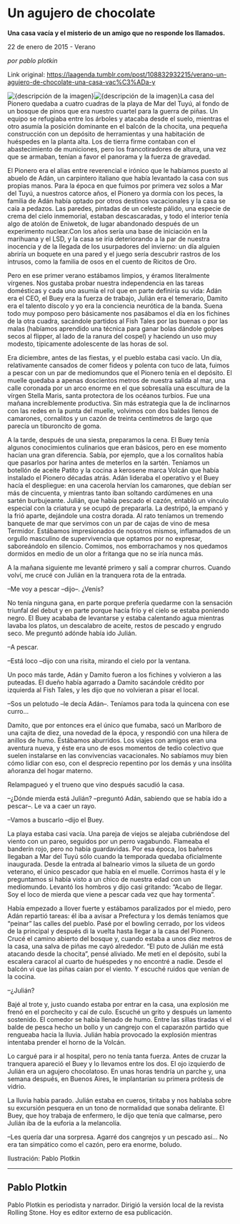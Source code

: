 # Un agujero de chocolate

**Una casa vacía y el misterio de un amigo que no responde los llamados.**

22 de enero de 2015 - Verano

_por pablo plotkin_

Link original: https://laagenda.tumblr.com/post/108832932215/verano-un-agujero-de-chocolate-una-casa-vac%C3%ADa-y

![{descripción de la imagen}](https://64.media.tumblr.com/66099e78ac7605f3eae4b502bee4f105/tumblr_inline_pjzp3cLKHG1t6q87u_500.jpg)![{descripción de la imagen}](https://64.media.tumblr.com/66099e78ac7605f3eae4b502bee4f105/tumblr_inline_pjzp3cLKHG1t6q87u_500.jpg)La casa del Pionero quedaba a cuatro cuadras de la playa de Mar del Tuyú, al fondo de un bosque de pinos que era nuestro cuartel para la guerra de piñas. Un equipo se refugiaba entre los árboles y atacaba desde el suelo, mientras el otro asumía la posición dominante en el balcón de la chocita, una pequeña construcción con un depósito de herramientas y una habitación de huéspedes en la planta alta. Los de tierra firme contaban con el abastecimiento de municiones, pero los francotiradores de altura, una vez que se armaban, tenían a favor el panorama y la fuerza de gravedad.

El Pionero era el alias entre reverencial e irónico que le habíamos puesto al abuelo de Adán, un carpintero italiano que había levantado la casa con sus propias manos. Para la época en que fuimos por primera vez solos a Mar del Tuyú, a nuestros catorce años, el Pionero ya dormía con los peces, la familia de Adán había optado por otros destinos vacacionales y la casa se caía a pedazos. Las paredes, pintadas de un celeste pálido, una especie de crema del cielo inmemorial, estaban descascaradas, y todo el interior tenía algo de atolón de Eniwetok, de lugar abandonado después de un experimento nuclear.Con los años sería una base de iniciación en la marihuana y el LSD, y la casa se iría deteriorando a la par de nuestra inocencia y de la llegada de los usurpadores del invierno: un día alguien abriría un boquete en una pared y el juego sería descubrir rastros de los intrusos, como la familia de osos en el cuento de Ricitos de Oro.

Pero en ese primer verano estábamos limpios, y éramos literalmente vírgenes. Nos gustaba probar nuestra independencia en las tareas domésticas y cada uno asumía el rol que en parte definiría su vida: Adán era el CEO, el Buey era la fuerza de trabajo, Julián era el temerario, Damito era el talento díscolo y yo era la conciencia neurótica de la banda. Suena todo muy pomposo pero básicamente nos pasábamos el día en los fichines de la otra cuadra, sacándole partidos al Fish Tales por las buenas o por las malas (habíamos aprendido una técnica para ganar bolas dándole golpes secos al flipper, al lado de la ranura del cospel) y haciendo un uso muy modesto, típicamente adolescente de las horas de sol.

Era diciembre, antes de las fiestas, y el pueblo estaba casi vacío. Un día, relativamente cansados de comer fideos y polenta con tuco de lata, fuimos a pescar con un par de mediomundos que el Pionero tenía en el depósito. El muelle quedaba a apenas doscientos metros de nuestra salida al mar, una calle coronada por un arco enorme en el que sobresalía una escultura de la vírgen Stella Maris, santa protectora de los océanos turbios. Fue una mañana increíblemente productiva. Sin más estrategia que la de inclinarnos con las redes en la punta del muelle, volvimos con dos baldes llenos de camarones, cornalitos y un cazón de treinta centímetros de largo que parecía un tiburoncito de goma.

A la tarde, después de una siesta, preparamos la cena. El Buey tenía algunos conocimientos culinarios que eran básicos, pero en ese momento hacían una gran diferencia. Sabía, por ejemplo, que a los cornalitos había que pasarlos por harina antes de meterlos en la sartén. Teníamos un botellón de aceite Patito y la cocina a kerosene marca Volcán que había instalado el Pionero décadas atrás. Adán lideraba el operativo y el Buey hacía el despliegue: en una cacerola hervían los camarones, que debían ser más de cincuenta, y mientras tanto iban soltando cardúmenes en una sartén burbujeante. Julián, que había pescado el cazón, entabló un vínculo especial con la criatura y se ocupó de prepararla. La destripó, la empanó y la frió aparte, dejándole una costra dorada. Al rato teníamos un tremendo banquete de mar que servimos con un par de cajas de vino de mesa Termidor. Estábamos impresionados de nosotros mismos, inflamados de un orgullo masculino de supervivencia que optamos por no expresar, saboreándolo en silencio. Comimos, nos emborrachamos y nos quedamos dormidos en medio de un olor a fritanga que no se iría nunca más.

A la mañana siguiente me levanté primero y salí a comprar churros. Cuando volví, me crucé con Julián en la tranquera rota de la entrada.

–Me voy a pescar –dijo–. ¿Venís?

No tenía ninguna gana, en parte porque prefería quedarme con la sensación triunfal del debut y en parte porque hacía frío y el cielo se estaba poniendo negro. El Buey acababa de levantarse y estaba calentando agua mientras lavaba los platos, un descalabro de aceite, restos de pescado y engrudo seco. Me preguntó adónde había ido Julián.

–A pescar.

–Está loco –dijo con una risita, mirando el cielo por la ventana.

Un poco más tarde, Adán y Damito fueron a los fichines y volvieron a las puteadas. El dueño había agarrado a Damito sacándole crédito por izquierda al Fish Tales, y les dijo que no volvieran a pisar el local.

–Sos un pelotudo –le decía Adán–. Teníamos para toda la quincena con ese curro…

Damito, que por entonces era el único que fumaba, sacó un Marlboro de una cajita de diez, una novedad de la época, y respondió con una hilera de anillos de humo. Estábamos aburridos. Los viajes con amigos eran una aventura nueva, y éste era uno de esos momentos de tedio colectivo que suelen instalarse en las convivencias vacacionales. No sabíamos muy bien cómo lidiar con eso, con el desprecio repentino por los demás y una insólita añoranza del hogar materno.

Relampagueó y el trueno que vino después sacudió la casa.

–¿Dónde mierda está Julián? –preguntó Adán, sabiendo que se había ido a pescar–. Le va a caer un rayo.

–Vamos a buscarlo –dijo el Buey.

La playa estaba casi vacía. Una pareja de viejos se alejaba cubriéndose del viento con un pareo, seguidos por un perro vagabundo. Flameaba el banderín rojo, pero no había guardavidas. Por esa época, los bañeros llegaban a Mar del Tuyú sólo cuando la temporada quedaba oficialmente inaugurada. Desde la entrada al balneario vimos la silueta de un gordo veterano, el único pescador que había en el muelle. Corrimos hasta él y le preguntamos si había visto a un chico de nuestra edad con un mediomundo. Levantó los hombros y dijo casi gritando: “Acabo de llegar. Soy el loco de mierda que viene a pescar cada vez que hay tormenta”.

Había empezado a llover fuerte y estábamos paralizados por el miedo, pero Adán repartió tareas: él iba a avisar a Prefectura y los demás teníamos que “peinar” las calles del pueblo. Pasé por el bowling cerrado, por los videos de la principal y después di la vuelta hasta llegar a la casa del Pionero. Crucé el camino abierto del bosque y, cuando estaba a unos diez metros de la casa, una salva de piñas me cayó alrededor. “El puto de Julián me está atacando desde la chocita”, pensé aliviado. Me metí en el depósito, subí la escalera caracol al cuarto de huéspedes y no encontré a nadie. Desde el balcón vi que las piñas caían por el viento. Y escuché ruidos que venían de la cocina.

–¿Julián?

Bajé al trote y, justo cuando estaba por entrar en la casa, una explosión me frenó en el porchecito y caí de culo. Escuché un grito y después un lamento sostenido. El comedor se había llenado de humo. Entre las sillas tiradas vi el balde de pesca hecho un bollo y un cangrejo con el caparazón partido que rengueaba hacia la lluvia. Julián había provocado la explosión mientras intentaba prender el horno de la Volcán.

Lo cargué para ir al hospital, pero no tenía tanta fuerza. Antes de cruzar la tranquera apareció el Buey y lo llevamos entre los dos. El ojo izquierdo de Julián era un agujero chocolatoso. En unas horas tendría un parche y, una semana después, en Buenos Aires, le implantarían su primera prótesis de vidrio.

La lluvia había parado. Julián estaba en cueros, tiritaba y nos hablaba sobre su excursión pesquera en un tono de normalidad que sonaba delirante. El Buey, que hoy trabaja de enfermero, le dijo que tenía que calmarse, pero Julián iba de la euforia a la melancolía.

–Les quería dar una sorpresa. Agarré dos cangrejos y un pescado así… No era tan simpático como el cazón, pero era enorme, boludo.

Ilustración: Pablo Plotkin



---

Pablo Plotkin
-------------

Pablo Plotkin es periodista y narrador. Dirigió la versión local de la revista Rolling Stone. Hoy es editor externo de esa publicación.

